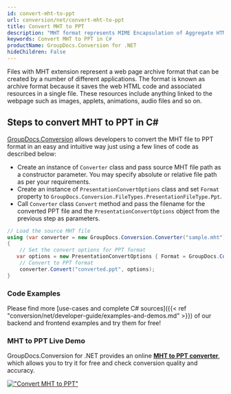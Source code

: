 ```yaml
---
id: convert-mht-to-ppt
url: conversion/net/convert-mht-to-ppt
title: Convert MHT to PPT
description: "MHT format represents MIME Encapsulation of Aggregate HTML with .mht extension. Learn how to convert MHT to PPT file programmatically in C# language using GroupDocs.Conversion for .NET library."
keywords: Convert MHT to PPT in C#
productName: GroupDocs.Conversion for .NET
hideChildren: False
---
```


Files with MHT extension represent a web page archive format that can be created by a number of different applications. The format is known as archive format because it saves the web HTML code and associated resources in a single file. These resources include anything linked to the webpage such as images, applets, animations, audio files and so on.

## Steps to convert MHT to PPT in C#

[GroupDocs.Conversion](https://products.groupdocs.com/conversion/net) allows developers to convert the MHT file to PPT format in an easy and intuitive way just using a few lines of code as described below:

* Create an instance of `Converter` class and pass source MHT file path as a constructor parameter. You may specify absolute or relative file path as per your requirements. 
* Create an instance of `PresentationConvertOptions` class and set `Format` property to `GroupDocs.Conversion.FileTypes.PresentationFileType.Ppt`.
* Call `Converter` class `Convert` method and pass the filename for the converted PPT file and the `PresentationConvertOptions` object from the previous step as parameters.

```csharp
// Load the source MHT file
using (var converter = new GroupDocs.Conversion.Converter("sample.mht"))
{
    // Set the convert options for PPT format
   var options = new PresentationConvertOptions { Format = GroupDocs.Conversion.FileTypes.PresentationFileType.Ppt };
    // Convert to PPT format
    converter.Convert("converted.ppt", options);
}
```

### Code Examples

Please find more [use-cases and complete C# sources]({{< ref "conversion/net/developer-guide/examples-and-demos.md" >}}) of our backend and frontend examples and try them for free!

### MHT to PPT Live Demo

GroupDocs.Conversion for .NET provides an online [**MHT to PPT converter**](https://products.groupdocs.app/conversion/mht-to-ppt), which allows you to try it for free and check conversion quality and accuracy.

[!["Convert MHT to PPT"](conversion/net/images/convert-to-ppt/convert-mht-to-ppt.png)](https://products.groupdocs.app/conversion/mht-to-ppt)